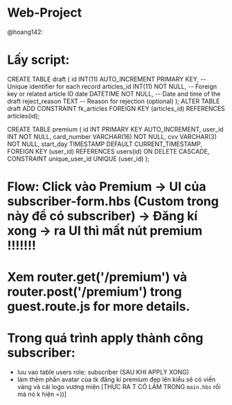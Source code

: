 # Web-Project

@hoang142: 
# Lấy script: 
CREATE TABLE draft (
    id INT(11) AUTO_INCREMENT PRIMARY KEY,       -- Unique identifier for each record
    articles_id INT(11) NOT NULL,                -- Foreign key or related article ID
    date DATETIME NOT NULL,                      -- Date and time of the draft
    reject_reason TEXT                           -- Reason for rejection (optional)
);
ALTER TABLE draft
ADD CONSTRAINT fk_articles FOREIGN KEY (articles_id) REFERENCES articles(id);

CREATE TABLE premium (
    id INT PRIMARY KEY AUTO_INCREMENT,
    user_id INT NOT NULL,
    card_number VARCHAR(16) NOT NULL,
    cvv VARCHAR(3) NOT NULL,
    start_day TIMESTAMP DEFAULT CURRENT_TIMESTAMP,
    FOREIGN KEY (user_id) REFERENCES users(id) ON DELETE CASCADE,
    CONSTRAINT unique_user_id UNIQUE (user_id)
);

# Flow: Click vào Premium -> UI của subscriber-form.hbs (Custom trong này để có subscriber) -> Đăng kí xong -> ra UI thì mất nút premium !!!!!!! 
# Xem router.get('/premium') và router.post('/premium') trong guest.route.js for more details.
# Trong quá trình apply thành công subscriber: 
+ luu vao table users role: subscriber (SAU KHI APPLY XONG)
+ làm thêm phần avatar của tk đăng kí premium đẹp lên kiểu sẽ có viền vàng và cái logo vương miện [THỰC RA T CÓ LÀM TRONG `main.hbs` rồi mà nó k hiện =))]  
